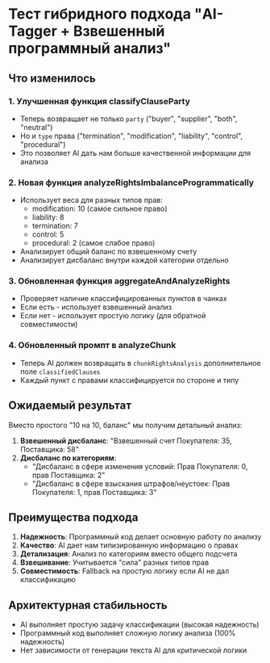 # Тест гибридного подхода "AI-Tagger + Взвешенный программный анализ"

## Что изменилось

### 1. Улучшенная функция classifyClauseParty
- Теперь возвращает не только `party` ("buyer", "supplier", "both", "neutral")
- Но и `type` права ("termination", "modification", "liability", "control", "procedural")
- Это позволяет AI дать нам больше качественной информации для анализа

### 2. Новая функция analyzeRightsImbalanceProgrammatically
- Использует веса для разных типов прав:
  - modification: 10 (самое сильное право)
  - liability: 8
  - termination: 7
  - control: 5
  - procedural: 2 (самое слабое право)
- Анализирует общий баланс по взвешенному счету
- Анализирует дисбаланс внутри каждой категории отдельно

### 3. Обновленная функция aggregateAndAnalyzeRights
- Проверяет наличие классифицированных пунктов в чанках
- Если есть - использует взвешенный анализ
- Если нет - использует простую логику (для обратной совместимости)

### 4. Обновленный промпт в analyzeChunk
- Теперь AI должен возвращать в `chunkRightsAnalysis` дополнительное поле `classifiedClauses`
- Каждый пункт с правами классифицируется по стороне и типу

## Ожидаемый результат

Вместо простого "10 на 10, баланс" мы получим детальный анализ:

1. **Взвешенный дисбаланс**: "Взвешенный счет Покупателя: 35, Поставщика: 58"
2. **Дисбаланс по категориям**: 
   - "Дисбаланс в сфере изменения условий: Прав Покупателя: 0, прав Поставщика: 2"
   - "Дисбаланс в сфере взыскания штрафов/неустоек: Прав Покупателя: 1, прав Поставщика: 3"

## Преимущества подхода

1. **Надежность**: Программный код делает основную работу по анализу
2. **Качество**: AI дает нам типизированную информацию о правах
3. **Детализация**: Анализ по категориям вместо общего подсчета
4. **Взвешивание**: Учитывается "сила" разных типов прав
5. **Совместимость**: Fallback на простую логику если AI не дал классификацию

## Архитектурная стабильность

- AI выполняет простую задачу классификации (высокая надежность)
- Программный код выполняет сложную логику анализа (100% надежность)
- Нет зависимости от генерации текста AI для критической логики